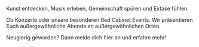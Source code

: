 Kunst entdecken, Musik erleben, Gemeinschaft spüren und Extase fühlen.

Ob Konzerte oder unsere besonderen Red Cabinet Events. Wir präsentieren Euch außergewöhnliche Abende an außergewöhnlichen Orten.

Neugierig geworden? Dann melde dich hier an und erfahre mehr!

